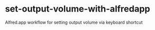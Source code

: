 # set-output-volume-with-alfredapp
Alfred.app workflow for setting output volume via keyboard shortcut

